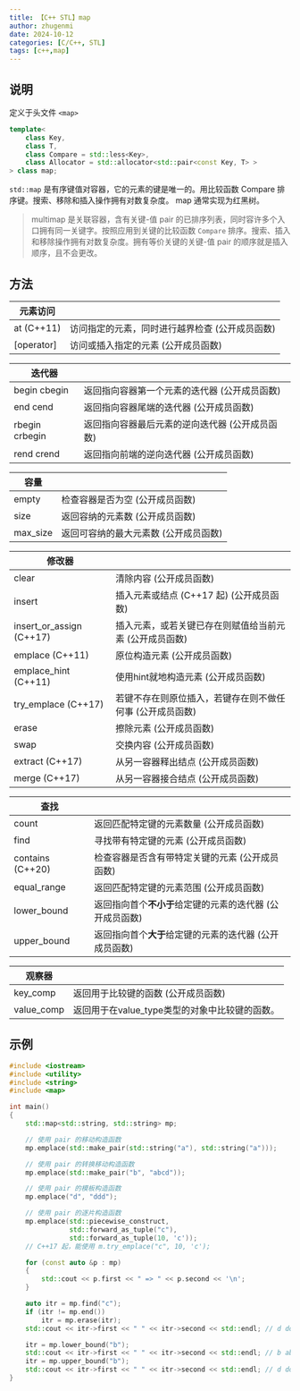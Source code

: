 ```yaml
---
title: 【C++ STL】map
author: zhugenmi
date: 2024-10-12
categories: [C/C++, STL]
tags: [c++,map]
---
```


## 说明

定义于头文件 `<map>`

```cpp
template<
    class Key,
    class T,
    class Compare = std::less<Key>,
    class Allocator = std::allocator<std::pair<const Key, T> >
> class map;
```

`std::map` 是有序键值对容器，它的元素的键是唯一的。用比较函数 Compare 排序键。搜索、移除和插入操作拥有对数复杂度。 map 通常实现为红黑树。

>multimap 是关联容器，含有关键-值 pair 的已排序列表，同时容许多个入口拥有同一关键字。按照应用到关键的比较函数 `Compare` 排序。搜索、插入和移除操作拥有对数复杂度。拥有等价关键的关键-值 pair 的顺序就是插入顺序，且不会更改。

## 方法

| 元素访问   |                                                 |
| ---------- | ----------------------------------------------- |
| at (C++11) | 访问指定的元素，同时进行越界检查 (公开成员函数) |
| [operator] | 访问或插入指定的元素 (公开成员函数)             |

| 迭代器          |                                                 |
| --------------- | ----------------------------------------------- |
| begin  cbegin   | 返回指向容器第一个元素的迭代器 (公开成员函数)   |
| end  cend       | 返回指向容器尾端的迭代器 (公开成员函数)         |
| rbegin  crbegin | 返回指向容器最后元素的逆向迭代器 (公开成员函数) |
| rend  crend     | 返回指向前端的逆向迭代器 (公开成员函数)         |

| 容量     |                                       |
| -------- | ------------------------------------- |
| empty    | 检查容器是否为空 (公开成员函数)       |
| size     | 返回容纳的元素数 (公开成员函数)       |
| max_size | 返回可容纳的最大元素数 (公开成员函数) |

| 修改器                   |                                                           |
| ------------------------ | --------------------------------------------------------- |
| clear                    | 清除内容 (公开成员函数)                                   |
| insert                   | 插入元素或结点 (C++17 起) (公开成员函数)                  |
| insert_or_assign (C++17) | 插入元素，或若关键已存在则赋值给当前元素 (公开成员函数)   |
| emplace (C++11)          | 原位构造元素 (公开成员函数)                               |
| emplace_hint (C++11)     | 使用hint就地构造元素 (公开成员函数)                       |
| try_emplace (C++17)      | 若键不存在则原位插入，若键存在则不做任何事 (公开成员函数) |
| erase                    | 擦除元素 (公开成员函数)                                   |
| swap                     | 交换内容 (公开成员函数)                                   |
| extract (C++17)          | 从另一容器释出结点 (公开成员函数)                         |
| merge (C++17)            | 从另一容器接合结点 (公开成员函数)                         |

| 查找             |                                                           |
| ---------------- | --------------------------------------------------------- |
| count            | 返回匹配特定键的元素数量 (公开成员函数)                   |
| find             | 寻找带有特定键的元素 (公开成员函数)                       |
| contains (C++20) | 检查容器是否含有带特定关键的元素 (公开成员函数)           |
| equal_range      | 返回匹配特定键的元素范围 (公开成员函数)                   |
| lower_bound      | 返回指向首个**不小于**给定键的元素的迭代器 (公开成员函数) |
| upper_bound      | 返回指向首个**大于**给定键的元素的迭代器 (公开成员函数)   |

| 观察器     |                                                |
| ---------- | ---------------------------------------------- |
| key_comp   | 返回用于比较键的函数 (公开成员函数)            |
| value_comp | 返回用于在value_type类型的对象中比较键的函数。 |



## 示例

```cpp
#include <iostream>
#include <utility>
#include <string>
#include <map>

int main()
{
    std::map<std::string, std::string> mp;

    // 使用 pair 的移动构造函数
    mp.emplace(std::make_pair(std::string("a"), std::string("a")));

    // 使用 pair 的转换移动构造函数
    mp.emplace(std::make_pair("b", "abcd"));

    // 使用 pair 的模板构造函数
    mp.emplace("d", "ddd");

    // 使用 pair 的逐片构造函数
    mp.emplace(std::piecewise_construct,
               std::forward_as_tuple("c"),
               std::forward_as_tuple(10, 'c'));
    // C++17 起，能使用 m.try_emplace("c", 10, 'c');

    for (const auto &p : mp)
    {
        std::cout << p.first << " => " << p.second << '\n';
    }

    auto itr = mp.find("c");
    if (itr != mp.end())
        itr = mp.erase(itr);
    std::cout << itr->first << " " << itr->second << std::endl; // d ddd

    itr = mp.lower_bound("b");
    std::cout << itr->first << " " << itr->second << std::endl; // b abcd
    itr = mp.upper_bound("b");
    std::cout << itr->first << " " << itr->second << std::endl; // d ddd
}
```

